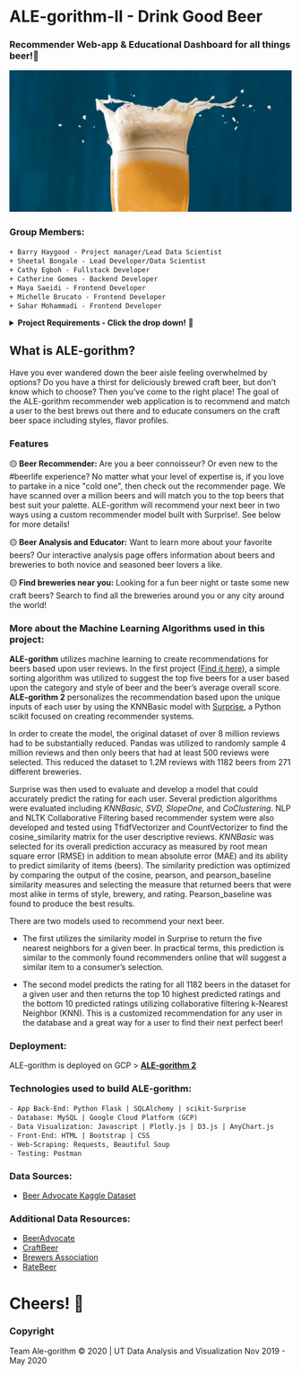 # ALE-gorithm-II - Drink Good Beer
### Recommender Web-app & Educational Dashboard for all things beer!🍺

![beers gif](static/img/BeerExplosion.gif)


### Group Members:
```
+ Barry Haygood - Project manager/Lead Data Scientist
+ Sheetal Bongale - Lead Developer/Data Scientist
+ Cathy Egboh - Fullstack Developer
+ Catherine Gomes - Backend Developer
+ Maya Saeidi - Frontend Developer
+ Michelle Brucato - Frontend Developer
+ Sahar Mohammadi - Frontend Developer
```

<details>
    <summary><b>Project Requirements - Click the drop down!</b>  🔽</summary>

+ Proposal
    + Must submit a one-page proposal before starting

+ Core App
    + Must use HTML
    + Must use Flask or FastAPI
    + Must use a scikit-learn model
    + May use a database - not required
    + May use R to select models, but final models must be in Python

+ Routes
    + Must have a home route that uses a Jinja template
    + Must have a route that takes in user data and returns a prediction
    + May have routes that collect data from the user and send it to a database
    + May have a route that uses Plotly or D3 for visualization in a Jinja template
    + May have a route that accesses, filters, and serves data from the database as a JSON
    + May have a route that dynamically filters and displays data to the UI

+ Testing
    + Use Postman with at least one request per route

+ Deployment
    + Must be deployed (Heroku, GCP, etc...)
    + Must use Pipenv

+ Repo
    + The repo must have a properly formatted README.md
    + Code must be formatted with Black and prettier.js where appropriate
    + Must have at least 5 Github Issues

+ Presentation
    + Prepare a seven-minute presentation (Possibly adjusted epending on number of groups and size of each group)

+ Individual
    + Every member must make at least 5 commits that are eventually merged to master
    + Every member must write code that solves at least one meaningful Github Issue

</details>

## What is ALE-gorithm?
Have you ever wandered down the beer aisle feeling overwhelmed by options? Do you have a thirst for deliciously brewed craft beer, but don’t know which to choose?
Then you’ve come to the right place!
The goal of the ALE-gorithm recommender web application is to recommend and match a user to the best brews out there and to educate consumers on the craft beer space including styles, flavor profiles. 

### Features
🟡<b> Beer Recommender:</b>
Are you a beer connoisseur? Or even new to the #beerlife experience? No matter what your level of expertise is, if you love to partake in a nice "cold one", then check out the recommender page. 
We have scanned over a million beers and will match you to the top beers that best suit your palette.  ALE-gorithm will recommend your next beer in two ways using a custom recommender model built with Surprise!.  See below for more details! 

🟡<b> Beer Analysis and Educator:</b>
Want to learn more about your favorite beers? 
Our interactive analysis page offers information about beers and breweries to both novice and seasoned beer lovers a like. 

🟡<b> Find breweries near you:</b>
Looking for a fun beer night or taste some new craft beers? Search to find all the breweries around you or any city around the world!

### More about the Machine Learning Algorithms used in this project:
**ALE-gorithm** utilizes machine learning to create recommendations for beers based upon user reviews.  In the first project ([Find it here](https://github.com/sheetalbongale/ALE-gorithm)),  a simple sorting algorithm was utilized to suggest the top five beers for a user based upon the category and style of beer and the beer’s average overall score.  **ALE-gorithm 2** personalizes the recommendation based upon the unique inputs of each user by using the KNNBasic model with [Surprise](http://surpriselib.com/), a Python scikit focused on creating recommender systems.

In order to create the model,  the original dataset of over 8 million reviews had to be substantially reduced.  Pandas was utilized to randomly sample 4 million reviews and then only beers that had at least 500 reviews were selected.  This reduced the dataset to 1.2M reviews with 1182 beers from 271 different breweries.

Surprise was then used to evaluate and develop a model that could accurately predict the rating for each user.  Several prediction algorithms were evaluated including *KNNBasic, SVD, SlopeOne,* and *CoClustering*.  NLP and NLTK Collaborative Filtering based recommender system were also developed and tested using TfidfVectorizer and CountVectorizer to find the cosine_similarity matrix for the user descriptive reviews.
*KNNBasic* was selected for its overall prediction accuracy as measured by root mean square error (RMSE) in addition to mean absolute error (MAE) and its ability to predict similarity of items (beers).  The similarity prediction was optimized by comparing the output of the cosine, pearson, and pearson_baseline similarity measures and selecting the measure that returned beers that were most alike in terms of style, brewery, and rating.  Pearson_baseline was found to produce the best results.

There are two models used to recommend your next beer.  

- The first utilizes the similarity model in Surprise to return the five nearest neighbors for a given beer.  In practical terms, this prediction is similar to the commonly found recommenders online that will suggest a similar item to a consumer’s selection.

- The second model predicts the rating for all 1182 beers in the dataset for a given user and then returns the top 10 highest predicted ratings and the bottom 10 predicted ratings utilizing collaborative filtering k-Nearest Neighbor (KNN).  This is a customized recommendation for any user in the database and a great way for a user to find their next perfect beer!

### Deployment:
ALE-gorithm is deployed on GCP > **[ALE-gorithm 2](https://alegorithm2-fxljyqhslq-uc.a.run.app/)**

### Technologies used to build ALE-gorithm:
```
- App Back-End: Python Flask | SQLAlchemy | scikit-Surprise
- Database: MySQL | Google Cloud Platform (GCP) 
- Data Visualization: Javascript | Plotly.js | D3.js | AnyChart.js
- Front-End: HTML | Bootstrap | CSS
- Web-Scraping: Requests, Beautiful Soup
- Testing: Postman
```

### Data Sources:
- [Beer Advocate Kaggle Dataset](https://www.kaggle.com/ehallmar/beers-breweries-and-beer-reviews/activity)

### Additional Data Resources:
* [BeerAdvocate](https://www.beeradvocate.com)
* [CraftBeer](https://www.craftbeer.com)
* [Brewers Association ](https://www.brewersassociation.org)
* [RateBeer](https://www.ratebeer.com)

# Cheers! 🍻

### Copyright 
Team Ale-gorithm © 2020 | UT Data Analysis and Visualization Nov 2019 - May 2020
